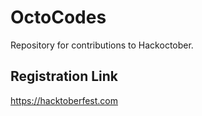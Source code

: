# OctoCodes
Repository for contributions to Hackoctober.

## Registration Link
https://hacktoberfest.com

